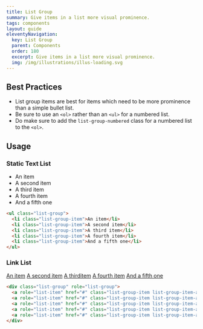```yaml
---
title: List Group
summary: Give items in a list more visual prominence.
tags: components
layout: guide
eleventyNavigation:
  key: List Group
  parent: Components
  order: 180
  excerpt: Give items in a list more visual prominence.
  img: /img/illustrations/illus-loading.svg
---
```


## Best Practices

- List group items are best for items which need to be more prominence than a simple bullet list.
- Be sure to use an `<ol>` rather than an `<ul>` for a numbered list.
- Do make sure to add the `list-group-numbered` class for a numbered list to the `<ol>`.

## Usage

### Static Text List

<ul class="list-group">
  <li class="list-group-item">An item</li>
  <li class="list-group-item">A second item</li>
  <li class="list-group-item">A third item</li>
  <li class="list-group-item">A fourth item</li>
  <li class="list-group-item">And a fifth one</li>
</ul>

``` html
<ul class="list-group">
  <li class="list-group-item">An item</li>
  <li class="list-group-item">A second item</li>
  <li class="list-group-item">A third item</li>
  <li class="list-group-item">A fourth item</li>
  <li class="list-group-item">And a fifth one</li>
</ul>
```

### Link List

<div class="list-group" role="list-group">
  <a role="list-item" href="#" class="list-group-item list-group-item-action">An item</a>
  <a role="list-item" href="#" class="list-group-item list-group-item-action">A second item</a>
  <a role="list-item" href="#" class="list-group-item list-group-item-action">A thirditem</a>
  <a role="list-item" href="#" class="list-group-item list-group-item-action">A fourth item</a>
  <a role="list-item" href="#" class="list-group-item list-group-item-action">And a fifth one</a>
</div>

``` html
<div class="list-group" role="list-group">
  <a role="list-item" href="#" class="list-group-item list-group-item-action">An item</a>
  <a role="list-item" href="#" class="list-group-item list-group-item-action">A second item</a>
  <a role="list-item" href="#" class="list-group-item list-group-item-action">A thirditem</a>
  <a role="list-item" href="#" class="list-group-item list-group-item-action">A fourth item</a>
  <a role="list-item" href="#" class="list-group-item list-group-item-action">And a fifth one</a>
</div>
```

